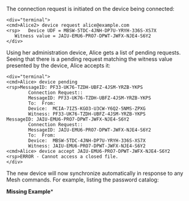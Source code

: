 The connection request is initiated on the device being connected:


~~~~
<div="terminal">
<cmd>Alice2> device request alice@example.com
<rsp>   Device UDF = MBSW-5TDC-4JNH-DP7U-YRYH-336S-XS7X
   Witness value = JAIU-EMU6-PRO7-DPWT-JWFX-NJE4-S6Y2
</div>
~~~~

Using her administration device, Alice gets a list of pending requests. Seeing that
there is a pending request matching the witness value presented by the device, Alice
accepts it:


~~~~
<div="terminal">
<cmd>Alice> device pending
<rsp>MessageID: PF33-UK76-TZDH-UBFZ-4JSM-YRZB-YKPS
        Connection Request::
        MessageID: PF33-UK76-TZDH-UBFZ-4JSM-YRZB-YKPS
        To:  From: 
        Device:  MCIA-7IZ5-KGO3-U3CW-Y6Q2-5NMS-ZPXG
        Witness: PF33-UK76-TZDH-UBFZ-4JSM-YRZB-YKPS
MessageID: JAIU-EMU6-PRO7-DPWT-JWFX-NJE4-S6Y2
        Connection Request::
        MessageID: JAIU-EMU6-PRO7-DPWT-JWFX-NJE4-S6Y2
        To:  From: 
        Device:  MBSW-5TDC-4JNH-DP7U-YRYH-336S-XS7X
        Witness: JAIU-EMU6-PRO7-DPWT-JWFX-NJE4-S6Y2
<cmd>Alice> device accept JAIU-EMU6-PRO7-DPWT-JWFX-NJE4-S6Y2
<rsp>ERROR - Cannot access a closed file.
</div>
~~~~

The new device will now synchronize automatically in response to any Mesh commands. For example, 
listing the password catalog:

**Missing Example***
